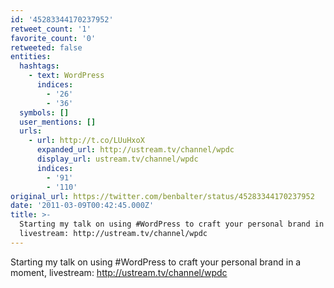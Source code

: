 ```yaml
---
id: '45283344170237952'
retweet_count: '1'
favorite_count: '0'
retweeted: false
entities:
  hashtags:
    - text: WordPress
      indices:
        - '26'
        - '36'
  symbols: []
  user_mentions: []
  urls:
    - url: http://t.co/LUuHxoX
      expanded_url: http://ustream.tv/channel/wpdc
      display_url: ustream.tv/channel/wpdc
      indices:
        - '91'
        - '110'
original_url: https://twitter.com/benbalter/status/45283344170237952
date: '2011-03-09T00:42:45.000Z'
title: >-
  Starting my talk on using #WordPress to craft your personal brand in a moment,
  livestream: http://ustream.tv/channel/wpdc
---
```


Starting my talk on using #WordPress to craft your personal brand in a moment, livestream: http://ustream.tv/channel/wpdc